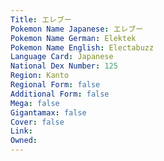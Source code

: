 ```yaml
---
﻿Title: エレブー
Pokemon Name Japanese: エレブー
Pokemon Name German: Elektek
Pokemon Name English: Electabuzz
Language Card: Japanese
National Dex Number: 125
Region: Kanto
Regional Form: false
Additional Form: false
Mega: false
Gigantamax: false
Cover: false
Link: 
Owned: 
---
```

